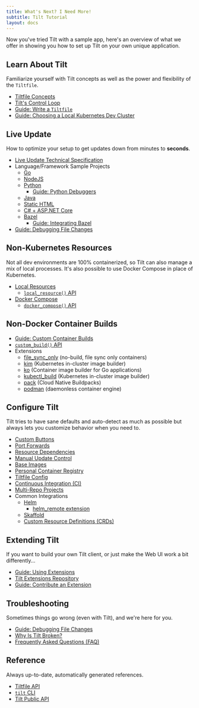 ```yaml
---
title: What's Next? I Need More!
subtitle: Tilt Tutorial
layout: docs
---
```

Now you've tried Tilt with a sample app, here's an overview of what we offer in showing you how to set up Tilt on your own unique application.

## Learn About Tilt
Familiarize yourself with Tilt concepts as well as the power and flexibility of the `Tiltfile`. 

* [Tiltfile Concepts](/tiltfile_concepts.html)
* [Tilt's Control Loop](/controlloop.html)
* [Guide: Write a `Tiltfile`](/tiltfile_authoring.html)
* [Guide: Choosing a Local Kubernetes Dev Cluster](/choosing_clusters.html)

## Live Update
How to optimize your setup to get updates down from minutes to **seconds**.

* [Live Update Technical Specification](/live_update_reference.html)
* Language/Framework Sample Projects
  * [Go](/example_go.html)
  * [NodeJS](/example_nodejs.html)
  * [Python](/example_python.html)
    * [Guide: Python Debuggers](/debuggers_python.html)
  * [Java](/example_java.html)
  * [Static HTML](/example_static_html.html)
  * [C# + ASP.NET Core](/example_csharp.html)
  * [Bazel](/example_bazel.html)
    * [Guide: Integrating Bazel](/integrating_bazel_with_tilt.html)
* [Guide: Debugging File Changes](/file_changes.html)

## Non-Kubernetes Resources
Not all dev environments are 100% containerized, so Tilt can also manage a mix of local processes.
It's also possible to use Docker Compose in place of Kubernetes.

* [Local Resources](/local_resource.html)
  * [`local_resource()` API](/api.html#api.local_resource)
* [Docker Compose](/docker_compose.html)
  * [`docker_compose()` API](/api.html#api.docker_compose)

## Non-Docker Container Builds
* [Guide: Custom Container Builds](/custom_build.html)
* [`custom_build()` API](/api.html#api.custom_build)
* Extensions
  * [file_sync_only](https://github.com/tilt-dev/tilt-extensions/tree/master/file_sync_only) (no-build, file sync only containers)
  * [kim](https://github.com/tilt-dev/tilt-extensions/tree/master/kim) (Kubernetes in-cluster image builder)
  * [ko](https://github.com/tilt-dev/tilt-extensions/tree/master/ko) (Container image builder for Go applications)
  * [kubectl_build](https://github.com/tilt-dev/tilt-extensions/tree/master/kubectl_build) (Kubernetes in-cluster image builder)
  * [pack](https://github.com/tilt-dev/tilt-extensions/tree/master/pack) (Cloud Native Buildpacks) 
  * [podman](https://github.com/tilt-dev/tilt-extensions/tree/master/podman) (daemonless container engine)

## Configure Tilt
Tilt tries to have sane defaults and auto-detect as much as possible but always lets you customize behavior when you need to.

* [Custom Buttons](/buttons.html)
* [Port Forwards](/accessing_resource_endpoints.html)
* [Resource Dependencies](/resource_dependencies.html)
* [Manual Update Control](/manual_update_control.html)
* [Base Images](/dependent_images.html)
* [Personal Container Registry](/personal_registry.html)
* [Tiltfile Config](/tiltfile_config.html)
* [Continuous Integration (CI)](/ci.html)
* [Multi-Repo Projects](/multiple_repos.html)
* Common Integrations
  * [Helm](/helm.html)
    * [helm_remote extension](https://github.com/tilt-dev/tilt-extensions/tree/master/helm_remote)
  * [Skaffold](/skaffold.html)
  * [Custom Resource Definitions (CRDs)](/custom_resource.html)
  
## Extending Tilt
If you want to build your own Tilt client, or just make the Web UI work a bit differently...

* [Guide: Using Extensions](/extensions.html)
* [Tilt Extensions Repository](https://github.com/tilt-dev/tilt-extensions)
* [Guide: Contribute an Extension](/contribute_extension.html)

## Troubleshooting
Sometimes things go wrong (even with Tilt), and we're here for you.

* [Guide: Debugging File Changes](/file_changes.html)
* [Why Is Tilt Broken?](/debug_faq.html)
* [Frequently Asked Questions (FAQ)](/faq.html)

## Reference
Always up-to-date, automatically generated references.

* [Tiltfile API](/api.html)
* [`tilt` CLI](/cli/tilt.html)
* [Tilt Public API](https://api.tilt.dev)

